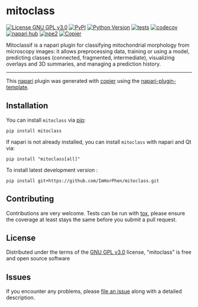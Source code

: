 # mitoclass

[![License GNU GPL v3.0](https://img.shields.io/pypi/l/mitoclass.svg?color=green)](https://github.com/ImHorPhen/mitoclass/raw/main/LICENSE)
[![PyPI](https://img.shields.io/pypi/v/mitoclass.svg?color=green)](https://pypi.org/project/mitoclass)
[![Python Version](https://img.shields.io/pypi/pyversions/mitoclass.svg?color=green)](https://python.org)
[![tests](https://github.com/ImHorPhen/mitoclass/workflows/tests/badge.svg)](https://github.com/ImHorPhen/mitoclass/actions)
[![codecov](https://codecov.io/gh/ImHorPhen/mitoclass/branch/main/graph/badge.svg)](https://codecov.io/gh/ImHorPhen/mitoclass)
[![napari hub](https://img.shields.io/endpoint?url=https://api.napari-hub.org/shields/mitoclass)](https://napari-hub.org/plugins/mitoclass)
[![npe2](https://img.shields.io/badge/plugin-npe2-blue?link=https://napari.org/stable/plugins/index.html)](https://napari.org/stable/plugins/index.html)
[![Copier](https://img.shields.io/endpoint?url=https://raw.githubusercontent.com/copier-org/copier/master/img/badge/badge-grayscale-inverted-border-purple.json)](https://github.com/copier-org/copier)

Mitoclassif is a napari plugin for classifying mitochondrial morphology from microscopy images: it allows preprocessing data, training or using a model, predicting classes (connected, fragmented, intermediate), visualizing overlays and 3D summaries, and managing a prediction history.

----------------------------------

This [napari] plugin was generated with [copier] using the [napari-plugin-template].

<!--
Don't miss the full getting started guide to set up your new package:
https://github.com/napari/napari-plugin-template#getting-started

and review the napari docs for plugin developers:
https://napari.org/stable/plugins/index.html
-->

## Installation

You can install `mitoclass` via [pip]:

```
pip install mitoclass
```

If napari is not already installed, you can install `mitoclass` with napari and Qt via:

```
pip install "mitoclass[all]"
```


To install latest development version :

```
pip install git+https://github.com/ImHorPhen/mitoclass.git
```



## Contributing

Contributions are very welcome. Tests can be run with [tox], please ensure
the coverage at least stays the same before you submit a pull request.

## License

Distributed under the terms of the [GNU GPL v3.0] license,
"mitoclass" is free and open source software

## Issues

If you encounter any problems, please [file an issue] along with a detailed description.

[napari]: https://github.com/napari/napari
[copier]: https://copier.readthedocs.io/en/stable/
[@napari]: https://github.com/napari
[MIT]: http://opensource.org/licenses/MIT
[BSD-3]: http://opensource.org/licenses/BSD-3-Clause
[GNU GPL v3.0]: http://www.gnu.org/licenses/gpl-3.0.txt
[GNU LGPL v3.0]: http://www.gnu.org/licenses/lgpl-3.0.txt
[Apache Software License 2.0]: http://www.apache.org/licenses/LICENSE-2.0
[Mozilla Public License 2.0]: https://www.mozilla.org/media/MPL/2.0/index.txt
[napari-plugin-template]: https://github.com/napari/napari-plugin-template

[file an issue]: https://github.com/ImHorPhen/mitoclass/issues

[napari]: https://github.com/napari/napari
[tox]: https://tox.readthedocs.io/en/latest/
[pip]: https://pypi.org/project/pip/
[PyPI]: https://pypi.org/
